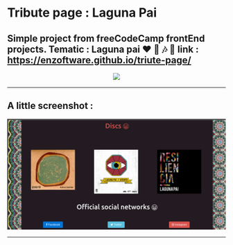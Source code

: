 # Tribute page : Laguna Pai
Simple project from freeCodeCamp frontEnd projects. Tematic : Laguna pai :heart: :musical_note: :notes: :microphone:
**link : https://enzoftware.github.io/triute-page/**
---

<div align="center">
  <img src="https://www.freecodecamp.com/design-style-guide/downloads/freeCodeCamp-alternative.png">
</div>

---
<h2> A little screenshot :  </h2>
<div align="center">
  <img src="resources/ss.png">
</div>

---

